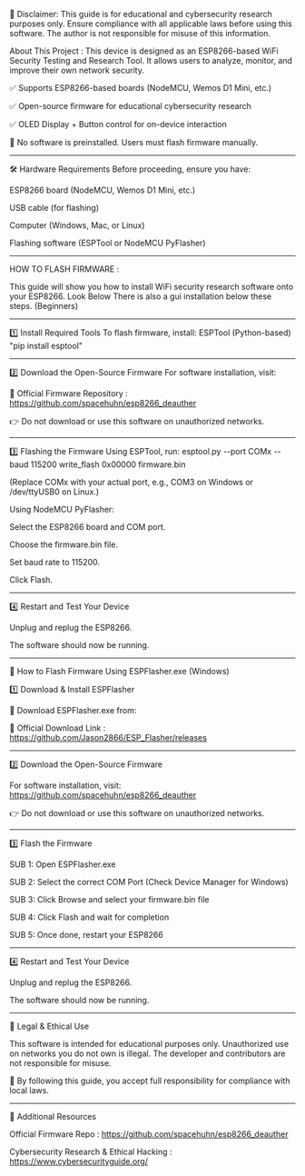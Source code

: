 📢 Disclaimer:
This guide is for educational and cybersecurity research purposes only.
Ensure compliance with all applicable laws before using this software.
The author is not responsible for misuse of this information.

About This Project : This device is designed as an ESP8266-based WiFi Security Testing and Research Tool. It allows users to analyze, monitor, and improve their own network security.

✅ Supports ESP8266-based boards (NodeMCU, Wemos D1 Mini, etc.)

✅ Open-source firmware for educational cybersecurity research

✅ OLED Display + Button control for on-device interaction

📌 No software is preinstalled. Users must flash firmware manually.

-------------------------------------------------------------------------------------------------------------------------------------------------------------------------------------------------------------------------------------------------------------------------------

🛠️ Hardware Requirements
Before proceeding, ensure you have:

ESP8266 board (NodeMCU, Wemos D1 Mini, etc.)

USB cable (for flashing)

Computer (Windows, Mac, or Linux)

Flashing software (ESPTool or NodeMCU PyFlasher)

-------------------------------------------------------------------------------------------------------------------------------------------------------------------------------------------------------------------------------------------------------------------------------

HOW TO FLASH FIRMWARE :

This guide will show you how to install WiFi security research software onto your ESP8266. Look Below
There is also a gui installation below these steps. (Beginners)

-------------------------------------------------------------------------------------------------------------------------------------------------------------------------------------------------------------------------------------------------------------------------------

1️⃣ Install Required Tools
To flash firmware, install:
ESPTool (Python-based)
"pip install esptool"


-------------------------------------------------------------------------------------------------------------------------------------------------------------------------------------------------------------------------------------------------------------------------------

2️⃣ Download the Open-Source Firmware
For software installation, visit:

📌 Official Firmware Repository : https://github.com/spacehuhn/esp8266_deauther

👉 Do not download or use this software on unauthorized networks.

-------------------------------------------------------------------------------------------------------------------------------------------------------------------------------------------------------------------------------------------------------------------------------


3️⃣ Flashing the Firmware
Using ESPTool, run:
esptool.py --port COMx --baud 115200 write_flash 0x00000 firmware.bin

(Replace COMx with your actual port, e.g., COM3 on Windows or /dev/ttyUSB0 on Linux.)

Using NodeMCU PyFlasher:

Select the ESP8266 board and COM port.

Choose the firmware.bin file.

Set baud rate to 115200.

Click Flash.

-------------------------------------------------------------------------------------------------------------------------------------------------------------------------------------------------------------------------------------------------------------------------------

4️⃣ Restart and Test Your Device

Unplug and replug the ESP8266.

The software should now be running.

-------------------------------------------------------------------------------------------------------------------------------------------------------------------------------------------------------------------------------------------------------------------------------

🔹 How to Flash Firmware Using ESPFlasher.exe (Windows)

1️⃣ Download & Install ESPFlasher

📌 Download ESPFlasher.exe from:

🔗 Official Download Link : https://github.com/Jason2866/ESP_Flasher/releases

-------------------------------------------------------------------------------------------------------------------------------------------------------------------------------------------------------------------------------------------------------------------------------

2️⃣ Download the Open-Source Firmware

For software installation, visit: https://github.com/spacehuhn/esp8266_deauther


👉 Do not download or use this software on unauthorized networks.

-------------------------------------------------------------------------------------------------------------------------------------------------------------------------------------------------------------------------------------------------------------------------------

3️⃣ Flash the Firmware

SUB 1: Open ESPFlasher.exe

SUB 2: Select the correct COM Port (Check Device Manager for Windows)

SUB 3: Click Browse and select your firmware.bin file

SUB 4: Click Flash and wait for completion

SUB 5: Once done, restart your ESP8266

-------------------------------------------------------------------------------------------------------------------------------------------------------------------------------------------------------------------------------------------------------------------------------

4️⃣ Restart and Test Your Device

Unplug and replug the ESP8266.

The software should now be running.

-------------------------------------------------------------------------------------------------------------------------------------------------------------------------------------------------------------------------------------------------------------------------------

📜 Legal & Ethical Use

This software is intended for educational purposes only.
Unauthorized use on networks you do not own is illegal.
The developer and contributors are not responsible for misuse.

📌 By following this guide, you accept full responsibility for compliance with local laws.

-------------------------------------------------------------------------------------------------------------------------------------------------------------------------------------------------------------------------------------------------------------------------------


🔗 Additional Resources

Official Firmware Repo : https://github.com/spacehuhn/esp8266_deauther

Cybersecurity Research & Ethical Hacking : https://www.cybersecurityguide.org/

